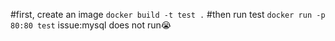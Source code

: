#first, create an image
```docker build -t test .```
#then run test
```docker run -p 80:80 test```
issue:mysql does not run😭
